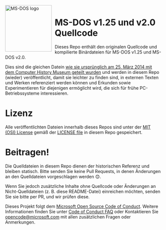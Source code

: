 <img width="150" height="150" align="left" style="float: left; margin: 0 10px 0 0;" alt="MS-DOS logo" src="https://github.com/Microsoft/MS-DOS/blob/master/msdos-logo.png">   

# MS-DOS v1.25 und v2.0 Quellcode
Dieses Repo enthält den originalen Quellcode und kompilierte Binärdateien für MS-DOS v1.25 und MS-DOS v2.0.

Dies sind die gleichen Datein [wie sie ursprünglich am 25. März 2014 mit dem Computer History Museum geteilt wurden](http://www.computerhistory.org/atchm/microsoft-ms-dos-early-source-code/) und werden in diesem Repo (wieder) veröffentlicht, damit sie leichter zu finden sind, in externen Texten und Werken referenziert werden können und Erkunden sowie Experimentieren für diejenigen ermöglicht wird, die sich für frühe PC-Betriebssysteme interessieren.

# Lizenz
Alle veröffentlichten Dateien innerhalb dieses Repos sind unter der [MIT (OSI) License]( https://en.wikipedia.org/wiki/MIT_License) gemäß der [LICENSE file](https://github.com/Microsoft/MS-DOS/blob/master/LICENSE.md) in diesem Repo gespeichert.

# Beitragen!
Die Quelldateien in diesem Repo dienen der historischen Referenz und bleiben statisch. Bitte senden Sie keine Pull Requests, in denen Änderungen an den Quelldateien vorgeschlagen werden 😊.  

Wenn Sie jedoch zusätzliche Inhalte ohne Quellcode oder Änderungen an Nicht-Quelldateien (z. B. diese README-Datei) einreichen möchten, senden Sie sie bitte per PR, und wir prüfen diese.

Dieses Projekt folgt dem [Microsoft Open Source Code of Conduct](https://opensource.microsoft.com/codeofconduct/). Weitere Informationen finden Sie unter [Code of Conduct FAQ](https://opensource.microsoft.com/codeofconduct/faq/) oder Kontaktieren Sie [opencode@microsoft.com](mailto:opencode@microsoft.com) mit allen zusätzlichen Fragen oder Anmerkungen.

